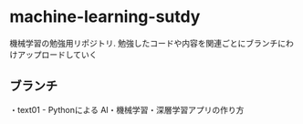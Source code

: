 # machine-learning-sutdy
機械学習の勉強用リポジトリ.
勉強したコードや内容を関連ごとにブランチにわけアップロードしていく

## ブランチ
・text01 - Pythonによる AI・機械学習・深層学習アプリの作り方

